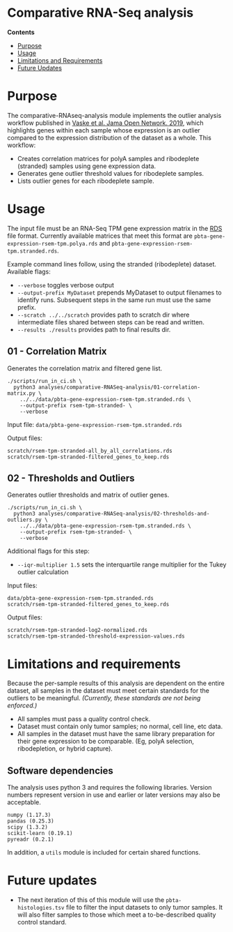 # Comparative RNA-Seq analysis

**Contents**

- [Purpose](#purpose)
- [Usage](#usage)
- [Limitations and Requirements](#limitations-and-requirements)
- [Future Updates](#future-updates)

# Purpose
The comparative-RNAseq-analysis module implements the outlier analysis workflow published in [Vaske et al. Jama Open Network. 2019](https://jamanetwork.com/journals/jamanetworkopen/article-abstract/2753519), which highlights genes within each sample whose expression is an outlier compared to the expression distribution of the dataset as a whole. This workflow:
  - Creates correlation matrices for polyA samples and ribodeplete (stranded) samples using gene expression data.
  - Generates gene outlier threshold values for ribodeplete samples.
  - Lists outlier genes for each ribodeplete sample.

# Usage
The input file must be an RNA-Seq TPM gene expression matrix in the [RDS](https://stat.ethz.ch/R-manual/R-devel/library/base/html/readRDS.html) file format. Currently available matrices that meet this format are `pbta-gene-expression-rsem-tpm.polya.rds` and `pbta-gene-expression-rsem-tpm.stranded.rds`.

Example command lines follow, using the stranded (ribodeplete) dataset.
Available flags:
  - `--verbose` toggles verbose output
  - `--output-prefix MyDataset` prepends MyDataset to output filenames to identify runs. Subsequent steps in the same run must use the same prefix.
  - `--scratch ../../scratch` provides path to scratch dir where intermediate files shared between steps can be read and written.
  - `--results ./results` provides path to final results dir.

## 01 - Correlation Matrix
Generates the correlation matrix and filtered gene list.

```
./scripts/run_in_ci.sh \
  python3 analyses/comparative-RNASeq-analysis/01-correlation-matrix.py \
    ../../data/pbta-gene-expression-rsem-tpm.stranded.rds \
    --output-prefix rsem-tpm-stranded- \
    --verbose
```

Input file:
`data/pbta-gene-expression-rsem-tpm.stranded.rds`

Output files:
```
scratch/rsem-tpm-stranded-all_by_all_correlations.rds
scratch/rsem-tpm-stranded-filtered_genes_to_keep.rds
```

## 02 -  Thresholds and Outliers
Generates outlier thresholds and matrix of outlier genes.

```
./scripts/run_in_ci.sh \
  python3 analyses/comparative-RNASeq-analysis/02-thresholds-and-outliers.py \
    ../../data/pbta-gene-expression-rsem-tpm.stranded.rds \
    --output-prefix rsem-tpm-stranded- \
    --verbose
```

Additional flags for this step:
  - `--iqr-multiplier 1.5` sets the interquartile range multiplier for the Tukey outlier calculation


Input files:
```
data/pbta-gene-expression-rsem-tpm.stranded.rds
scratch/rsem-tpm-stranded-filtered_genes_to_keep.rds
```

Output files:
```
scratch/rsem-tpm-stranded-log2-normalized.rds
scratch/rsem-tpm-stranded-threshold-expression-values.rds
```

# Limitations and requirements
Because the per-sample results of this analysis are dependent on the entire dataset, all samples in the dataset must meet certain standards for the outliers to be meaningful. *(Currently, these standards are not being enforced.)*
  - All samples must pass a quality control check.
  - Dataset must contain only tumor samples; no normal, cell line, etc data.
  - All samples in the dataset must have the same library preparation for their gene expression to be comparable. (Eg, polyA selection, ribodepletion, or hybrid capture).

## Software dependencies
The analysis uses python 3 and requires the following libraries. Version numbers
represent version in use and earlier or later versions may also be acceptable.
```
numpy (1.17.3)
pandas (0.25.3)
scipy (1.3.2)
scikit-learn (0.19.1)
pyreadr (0.2.1)

```
In addition, a `utils` module is included for certain shared functions.

# Future updates
- The next iteration of this of this module will use the `pbta-histologies.tsv` file to filter the input datasets to only tumor samples. It will also filter samples to those which meet a to-be-described quality control standard.

